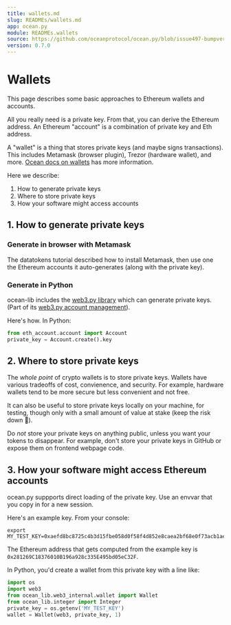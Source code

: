 ```yaml
---
title: wallets.md
slug: READMEs/wallets.md
app: ocean.py
module: READMEs.wallets
source: https://github.com/oceanprotocol/ocean.py/blob/issue497-bumpversion-to-v0.7.0/READMEs/wallets.md
version: 0.7.0
---
```

<!--
Copyright 2021 Ocean Protocol Foundation
SPDX-License-Identifier: Apache-2.0
-->

# Wallets

This page describes some basic approaches to Ethereum wallets and accounts.

All you really need is a private key. From that, you can derive the Ethereum address. An Ethereum "account" is a combination of private key and Eth address.

A "wallet" is a thing that stores private keys (and maybe signs transactions). This includes Metamask (browser plugin), Trezor (hardware wallet), and more. [Ocean docs on wallets](https://docs.oceanprotocol.com/tutorials/wallets/) has more information.

Here we describe:

1.  How to generate private keys
2.  Where to store private keys
3.  How your software might access accounts

## 1. How to generate private keys

### Generate in browser with Metamask

The datatokens tutorial described how to install Metamask, then use one the Ethereum accounts it auto-generates (along with the private key).

### Generate in Python

ocean-lib includes the [web3.py library](https://web3py.readthedocs.io/en/stable/) which can generate private keys. (Part of its [web3.py account management](https://web3py.readthedocs.io/en/stable/web3.eth.html#web3.eth.Eth.accounts)).

Here's how. In Python:

```python
from eth_account.account import Account
private_key = Account.create().key
```

## 2. Where to store private keys

The _whole point_ of crypto wallets is to store private keys. Wallets have various tradeoffs of cost, convienence, and security. For example, hardware wallets tend to be more secure but less convenient and not free.

It can also be useful to store private keys locally on your machine, for testing, though only with a small amount of value at stake (keep the risk down 🐙).

Do _not_ store your private keys on anything public, unless you want your tokens to disappear. For example, don't store your private keys in GitHub or expose them on frontend webpage code.

## 3. How your software might access Ethereum accounts

ocean.py suppports direct loading of the private key. Use an envvar that you copy in for a new session.

Here's an example key. From your console:

```console
export MY_TEST_KEY=0xaefd8bc8725c4b3d15fbe058d0f58f4d852e8caea2bf68e0f73acb1aeec19baa
```

The Ethereum address that gets computed from the example key is `0x281269C18376010B196a928c335E495bd05eC32F`.

In Python, you'd create a wallet from this private key with a line like:

```python
import os
import web3
from ocean_lib.web3_internal.wallet import Wallet
from ocean_lib.integer import Integer
private_key = os.getenv('MY_TEST_KEY')
wallet = Wallet(web3, private_key, 1)
```
